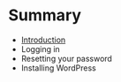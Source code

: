 # Summary

* [Introduction](README.md)
* Logging in
* Resetting your password
* Installing WordPress

